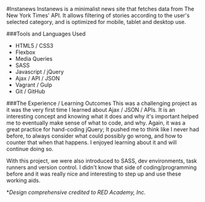 #Instanews
Instanews is a minimalist news site that fetches data from The New York Times' API. It allows filtering of stories according to the user's selected category, and is optimized for mobile, tablet and desktop use.

###Tools and Languages Used
* HTML5 / CSS3
* Flexbox
* Media Queries
* SASS
* Javascript / jQuery
* Ajax / API / JSON
* Vagrant / Gulp
* Git / GitHub

###The Experience / Learning Outcomes
This was a challenging project as it was the very first time I learned about Ajax / JSON / APIs. It is an interesting concept and knowing what it does and why it's important helped me to eventually make sense of what to code, and why. Again, it was a great practice for hand-coding jQuery; It pushed me to think like I never had before, to always consider what could possibly go wrong, and how to counter that when that happens. I enjoyed learning about it and will continue doing so.

With this project, we were also introduced to SASS, dev environments, task runners and version control. I didn't know that side of coding/programming before and it was really nice and interesting to step up and use these working aids.


**Design comprehensive credited to RED Academy, Inc.*
